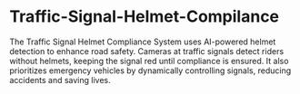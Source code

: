 # Traffic-Signal-Helmet-Compilance
The Traffic Signal Helmet Compliance System uses AI-powered helmet detection to enhance road safety. Cameras at traffic signals detect riders without helmets, keeping the signal red until compliance is ensured. It also prioritizes emergency vehicles by dynamically controlling signals, reducing accidents and saving lives.
